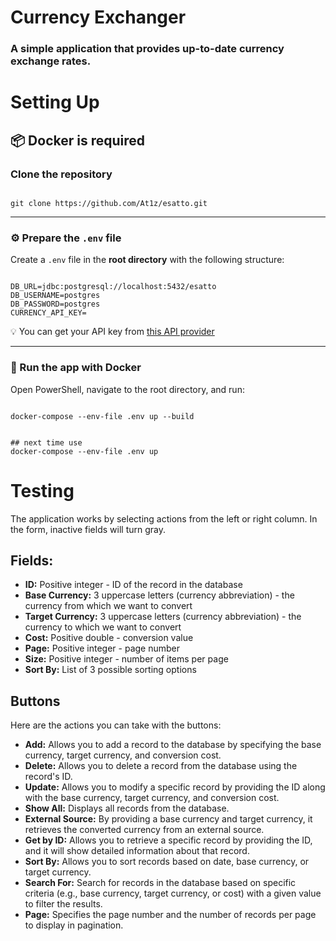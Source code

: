 <h1>Currency Exchanger</h1>
<h3>A simple application that provides up-to-date currency exchange rates.</h3>

<h1>Setting Up</h1>
<h2>📦 Docker is required</h2>
<h3>Clone the repository</h3>
<pre><code class="language-bash">
git clone https://github.com/At1z/esatto.git
</code></pre>

<hr />
<h3>⚙️ Prepare the <code>.env</code> file</h3>
<p>Create a <code>.env</code> file in the <strong>root directory</strong> with the following structure:</p>
<pre><code class="language-env">
DB_URL=jdbc:postgresql://localhost:5432/esatto
DB_USERNAME=postgres
DB_PASSWORD=postgres
CURRENCY_API_KEY=
</code></pre>
<p>💡 You can get your API key from
<a href="https://www.ratexchanges.com/login" target="_blank">this API provider</a>
</p>
<hr />

<h3>🐳 Run the app with Docker</h3>
<p>Open PowerShell, navigate to the root directory, and run:</p>
<pre><code class="language-bash">
docker-compose --env-file .env up --build
</code></pre>
<pre><code class="language-bash">
## next time use
docker-compose --env-file .env up 
</code></pre>

<h1>Testing</h1>
<p>The application works by selecting actions from the left or right column. In the form, inactive fields will turn gray.</p>

<h2>Fields:</h2>
<ul>
<li><strong>ID:</strong> Positive integer - ID of the record in the database</li>
<li><strong>Base Currency:</strong> 3 uppercase letters (currency abbreviation) - the currency from which we want to convert</li>
<li><strong>Target Currency:</strong> 3 uppercase letters (currency abbreviation) - the currency to which we want to convert</li>
<li><strong>Cost:</strong> Positive double - conversion value</li>
<li><strong>Page:</strong> Positive integer - page number</li>
<li><strong>Size:</strong> Positive integer - number of items per page</li>
<li><strong>Sort By:</strong> List of 3 possible sorting options</li>
</ul>

<h2>Buttons</h2>
    <p>Here are the actions you can take with the buttons:</p>
    <ul>
        <li><strong>Add:</strong> Allows you to add a record to the database by specifying the base currency, target currency, and conversion cost.</li>
        <li><strong>Delete:</strong> Allows you to delete a record from the database using the record's ID.</li>
        <li><strong>Update:</strong> Allows you to modify a specific record by providing the ID along with the base currency, target currency, and conversion cost.</li>
        <li><strong>Show All:</strong> Displays all records from the database.</li>
        <li><strong>External Source:</strong> By providing a base currency and target currency, it retrieves the converted currency from an external source.</li>
        <li><strong>Get by ID:</strong> Allows you to retrieve a specific record by providing the ID, and it will show detailed information about that record.</li>
        <li><strong>Sort By:</strong> Allows you to sort records based on date, base currency, or target currency.</li>
        <li><strong>Search For:</strong> Search for records in the database based on specific criteria (e.g., base currency, target currency, or cost) with a given value to filter the results.</li>
        <li><strong>Page:</strong> Specifies the page number and the number of records per page to display in pagination.</li>
</ul>
